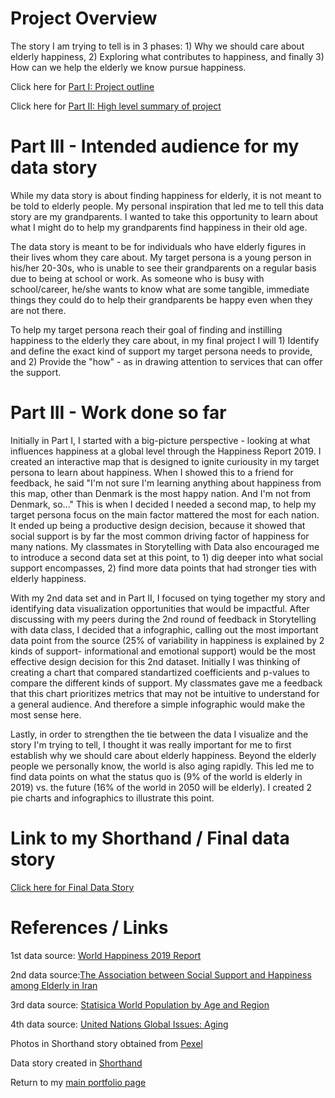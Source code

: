 # Project Overview

The story I am trying to tell is in 3 phases: 1) Why we should care about elderly happiness, 2) Exploring what contributes to happiness, and finally 3) How can we help the elderly we know pursue happiness. 

Click here for [Part I: Project outline](https://eileenowang.github.io/final_project_eileenwang/)

Click here for [Part II: High level summary of project](https://eileenowang.github.io/final_project_part_ii/)

# Part III - Intended audience for my data story
While my data story is about finding happiness for elderly, it is not meant to be told to elderly people. My personal inspiration that led me to tell this data story are my grandparents. I wanted to take this opportunity to learn about what I might do to help my grandparents find happiness in their old age. 

The data story is meant to be for individuals who have elderly figures in their lives whom they care about. My target persona is a young person in his/her 20-30s, who is unable to see their grandparents on a regular basis due to being at school or work. As someone who is busy with school/career, he/she wants to know what are some tangible, immediate things they could do to help their grandparents be happy even when they are not there. 

To help my target persona reach their goal of finding and instilling happiness to the elderly they care about, in my final project I will 1) Identify and define the exact kind of support my target persona needs to provide, and 2) Provide the "how" - as in drawing attention to services that can offer the support. 

# Part III - Work done so far 

Initially in Part I, I started with a big-picture perspective - looking at what influences happiness at a global level through the Happiness Report 2019. I created an interactive map that is designed to ignite curiousity in my target persona to learn about happiness. When I showed this to a friend for feedback, he said "I'm not sure I'm learning anything about happiness from this map, other than Denmark is the most happy nation. And I'm not from Denmark, so..." This is when I decided I needed a second map, to help my target persona focus on the main factor mattered the most for each nation. It ended up being a productive design decision, because it showed that social support is by far the most common driving factor of happiness for many nations. My classmates in Storytelling with Data also encouraged me to introduce a second data set at this point, to 1) dig deeper into what social support encompasses, 2) find more data points that had stronger ties with elderly happiness. 

With my 2nd data set and in Part II, I focused on tying together my story and identifying data visualization opportunities that would be impactful. After discussing with my peers during the 2nd round of feedback in Storytelling with data class, I decided that a infographic, calling out the most important data point from the source (25% of variability in happiness is explained by 2 kinds of support- informational and emotional support) would be the most effective design decision for this 2nd dataset. Initially I was thinking of creating a chart that compared standartized coefficients and p-values to compare the different kinds of support. My classmates gave me a feedback that this chart prioritizes metrics that may not be intuitive to understand for a general audience. And therefore a simple infographic would make the most sense here. 

Lastly, in order to strengthen the tie between the data I visualize and the story I'm trying to tell, I thought it was really important for me to first establish why we should care about elderly happiness. Beyond the elderly people we personally know, the world is also aging rapidly. This led me to find data points on what the status quo is (9% of the world is elderly in 2019) vs. the future (16% of the world in 2050 will be elderly). I created 2 pie charts and infographics to illustrate this point. 

# Link to my Shorthand / Final data story

[Click here for Final Data Story](https://carnegiemellon.shorthandstories.com/helping-the-elderly-find-happiness/index.html)

# References / Links
1st data source: [World Happiness 2019 Report](https://www.kaggle.com/unsdsn/world-happiness#2019.csv)

2nd data source:[The Association between Social Support and Happiness among Elderly in Iran](https://www.ncbi.nlm.nih.gov/pmc/articles/PMC6056407/)

3rd data source: [Statisica World Population by Age and Region](https://www.statista.com/statistics/265759/world-population-by-age-and-region/)

4th data source: [United Nations Global Issues: Aging](https://www.un.org/en/sections/issues-depth/ageing/)

Photos in Shorthand story obtained from [Pexel](https://www.pexels.com/)

Data story created in [Shorthand](https://shorthand.com/)

Return to my [main portfolio page](https://eileenowang.github.io/data-visualization/)

